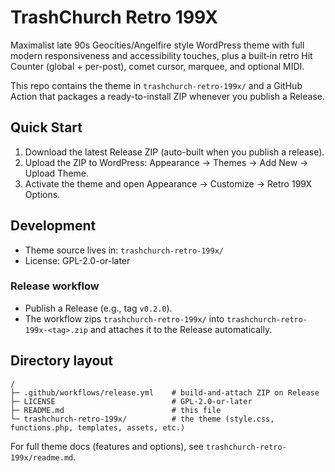 # TrashChurch Retro 199X

Maximalist late 90s Geocities/Angelfire style WordPress theme with full modern responsiveness and accessibility touches, plus a built‑in retro Hit Counter (global + per-post), comet cursor, marquee, and optional MIDI.

This repo contains the theme in `trashchurch-retro-199x/` and a GitHub Action that packages a ready-to-install ZIP whenever you publish a Release.

## Quick Start

1. Download the latest Release ZIP (auto-built when you publish a release).
2. Upload the ZIP to WordPress: Appearance → Themes → Add New → Upload Theme.
3. Activate the theme and open Appearance → Customize → Retro 199X Options.

## Development

- Theme source lives in: `trashchurch-retro-199x/`
- License: GPL-2.0-or-later

### Release workflow

- Publish a Release (e.g., tag `v0.2.0`).
- The workflow zips `trashchurch-retro-199x/` into `trashchurch-retro-199x-<tag>.zip` and attaches it to the Release automatically.

## Directory layout

```
/
├─ .github/workflows/release.yml    # build-and-attach ZIP on Release
├─ LICENSE                          # GPL-2.0-or-later
├─ README.md                        # this file
└─ trashchurch-retro-199x/          # the theme (style.css, functions.php, templates, assets, etc.)
```

For full theme docs (features and options), see `trashchurch-retro-199x/readme.md`.

